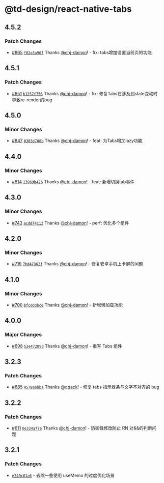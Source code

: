 # @td-design/react-native-tabs

## 4.5.2

### Patch Changes

- [#865](https://github.com/thundersdata-frontend/td-design/pull/865) [`f02a5a90f`](https://github.com/thundersdata-frontend/td-design/commit/f02a5a90f3f5154cceb6ee1983abb9c1939e3a95) Thanks [@chj-damon](https://github.com/chj-damon)! - fix: tabs增加设置当前页的功能

## 4.5.1

### Patch Changes

- [#851](https://github.com/thundersdata-frontend/td-design/pull/851) [`b1257f756`](https://github.com/thundersdata-frontend/td-design/commit/b1257f7560d71c457a810541bc5f3f09e8dfd885) Thanks [@chj-damon](https://github.com/chj-damon)! - fix: 修复Tabs在涉及到state变动时导致re-render的bug

## 4.5.0

### Minor Changes

- [#847](https://github.com/thundersdata-frontend/td-design/pull/847) [`0383d708b`](https://github.com/thundersdata-frontend/td-design/commit/0383d708b6efc81cba1fc5f9b1e1558e8babf9f1) Thanks [@chj-damon](https://github.com/chj-damon)! - feat: 为Tabs增加lazy功能

## 4.4.0

### Minor Changes

- [#814](https://github.com/thundersdata-frontend/td-design/pull/814) [`23969b426`](https://github.com/thundersdata-frontend/td-design/commit/23969b426d3e627e556d72258ebb065250970c26) Thanks [@chj-damon](https://github.com/chj-damon)! - feat: 新增切换tab事件

## 4.3.0

### Minor Changes

- [#743](https://github.com/thundersdata-frontend/td-design/pull/743) [`acdd74c13`](https://github.com/thundersdata-frontend/td-design/commit/acdd74c1324be45816f4e1dff0d5e854124172ad) Thanks [@chj-damon](https://github.com/chj-damon)! - perf: 优化多个组件

## 4.2.0

### Minor Changes

- [#719](https://github.com/thundersdata-frontend/td-design/pull/719) [`7bd47862f`](https://github.com/thundersdata-frontend/td-design/commit/7bd47862fc7db32143ad5df5e7f669b14a86792b) Thanks [@chj-damon](https://github.com/chj-damon)! - 修复安卓手机上卡屏的问题

## 4.1.0

### Minor Changes

- [#700](https://github.com/thundersdata-frontend/td-design/pull/700) [`bfcdddbce`](https://github.com/thundersdata-frontend/td-design/commit/bfcdddbcea2097a49f54b30868ad98f2837f9625) Thanks [@chj-damon](https://github.com/chj-damon)! - 新增懒加载功能

## 4.0.0

### Major Changes

- [#698](https://github.com/thundersdata-frontend/td-design/pull/698) [`52e472893`](https://github.com/thundersdata-frontend/td-design/commit/52e472893db980bbbc0131fe45da2188ec681542) Thanks [@chj-damon](https://github.com/chj-damon)! - 重写 Tabs 组件

## 3.2.3

### Patch Changes

- [#685](https://github.com/thundersdata-frontend/td-design/pull/685) [`4578abbba`](https://github.com/thundersdata-frontend/td-design/commit/4578abbbac5fc96dc16cb9a67993213087093252) Thanks [@qqack](https://github.com/qqack)! - 修复 tabs 指示器条与文字不对齐的 bug

## 3.2.2

### Patch Changes

- [#611](https://github.com/thundersdata-frontend/td-design/pull/611) [`0e334a77e`](https://github.com/thundersdata-frontend/td-design/commit/0e334a77e7cbf25a446f962e90d8645f5dfafa4b) Thanks [@chj-damon](https://github.com/chj-damon)! - 防御性修改防止 RN 对&&的判断问题

## 3.2.1

### Patch Changes

- [`e749c01a6`](https://github.com/thundersdata-frontend/td-design/commit/e749c01a6daa53c1171104b30b720dc3625ce1f9) - 去除一些使用 useMemo 的过度优化场景
